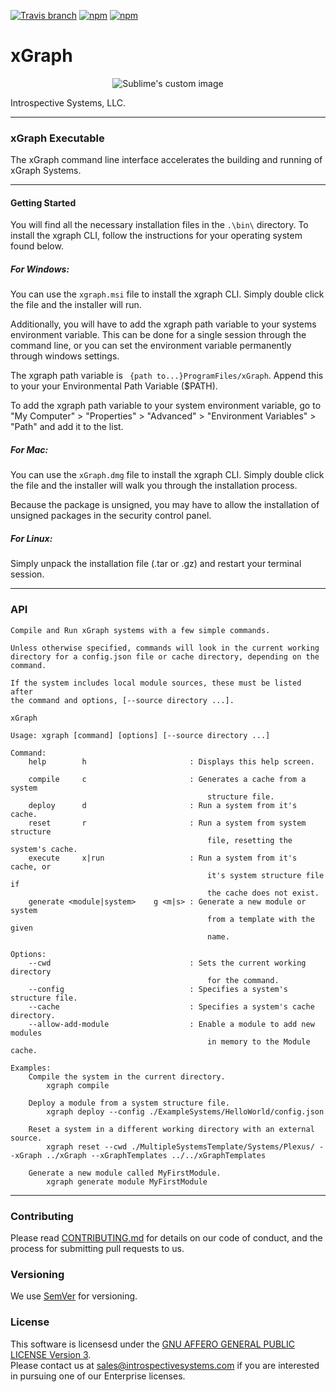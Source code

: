 [![Travis branch](https://img.shields.io/travis/IntrospectiveSystems/xGraph/release.svg?style=for-the-badge)](https://travis-ci.org/IntrospectiveSystems/xGraph)
[![npm](https://img.shields.io/npm/v/xgraph.svg?style=for-the-badge)](https://www.npmjs.com/package/xgraph)
[![npm](https://img.shields.io/npm/l/xgraph.svg?style=for-the-badge)](https://github.com/IntrospectiveSystems/xGraph/blob/release/LICENSE.txt)



# xGraph

<p align="center">
  <img src="http://www.introspectivesystems.com/wp-content/uploads/2017/12/post-xGraph-medium-570x350.png" alt="Sublime's custom image"/>
</p>

Introspective Systems, LLC.

---
### xGraph Executable
The xGraph command line interface accelerates the building and running
of xGraph Systems.

---
#### Getting Started
You will find all the necessary installation files in the `.\bin\`
directory. To install the xgraph CLI, follow the instructions for your
operating system found below.

##### For Windows:
You can use the `xgraph.msi` file to install the xgraph CLI. Simply double
click the file and the installer will run.

Additionally, you will have to add the xgraph path variable to your
systems environment variable. This can be done for a single session
through the command line, or you can set the environment variable
permanently through windows settings.

The xgraph path variable is ``` {path to...}ProgramFiles/xGraph```.
Append this to your your Environmental Path Variable ($PATH).

To add the xgraph path variable to your system environment variable, go
to "My Computer" > "Properties" > "Advanced" > "Environment Variables" > "Path"
and add it to the list.

##### For Mac:
You can use the `xGraph.dmg` file to install the xgraph CLI. Simply double
click the file and the installer will walk you through the installation
process.

Because the package is unsigned, you may have to allow the installation
of unsigned packages in the security control panel.

##### For Linux:
Simply unpack the installation file (.tar or .gz) and restart your terminal
session.



---
### API
```
Compile and Run xGraph systems with a few simple commands.

Unless otherwise specified, commands will look in the current working
directory for a config.json file or cache directory, depending on the
command.

If the system includes local module sources, these must be listed after
the command and options, [--source directory ...].

xGraph

Usage: xgraph [command] [options] [--source directory ...]

Command:
    help        h                       : Displays this help screen.

    compile     c                       : Generates a cache from a system
                                            structure file.
    deploy      d                       : Run a system from it's cache.
    reset       r                       : Run a system from system structure
                                            file, resetting the system's cache.
    execute     x|run                   : Run a system from it's cache, or
                                            it's system structure file if
                                            the cache does not exist.
    generate <module|system>    g <m|s> : Generate a new module or system
                                            from a template with the given
                                            name.

Options:
    --cwd                               : Sets the current working directory
                                            for the command.
    --config                            : Specifies a system's structure file.
    --cache                             : Specifies a system's cache directory.
    --allow-add-module                  : Enable a module to add new modules
                                            in memory to the Module cache.

Examples:
    Compile the system in the current directory.
        xgraph compile

    Deploy a module from a system structure file.
        xgraph deploy --config ./ExampleSystems/HelloWorld/config.json

    Reset a system in a different working directory with an external source.
        xgraph reset --cwd ./MultipleSystemsTemplate/Systems/Plexus/ --xGraph ../xGraph --xGraphTemplates ../../xGraphTemplates

    Generate a new module called MyFirstModule.
        xgraph generate module MyFirstModule
```


---
### Contributing

Please read [CONTRIBUTING.md](CONTRIBUTING.md) for details on our code of
conduct, and the process for submitting pull requests to us.

### Versioning

We use [SemVer](http://semver.org/) for versioning.


### License
This software is licensesd under the [GNU AFFERO GENERAL PUBLIC LICENSE Version 3](https://www.gnu.org/licenses/agpl-3.0.html).  
Please contact us at sales@introspectivesystems.com if you are interested in pursuing one of our Enterprise licenses.
